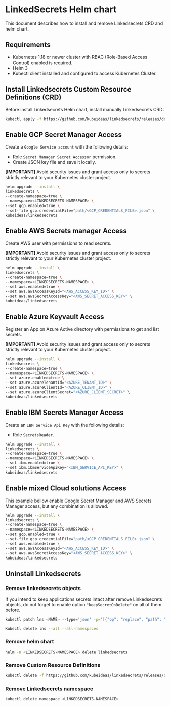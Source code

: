 # LinkedSecrets Helm chart

This document describes how to install and remove Linkedsecrets CRD and helm chart.

## Requirements

* Kubernetes 1.18 or newer cluster with RBAC (Role-Based Access Control) enabled is required.
* Helm 3
* Kubectl client installed and configured to access Kubernetes Cluster.

## Install Linkedsecrets Custom Resource Definitions (CRD)

Before install Linkedsecrets Helm chart, install manually Linkedsecrets CRD:

``` bash
kubectl apply -f https://github.com/kubeideas/linkedsecrets/releases/download/v0.8.2/security.kubeideas.io_linkedsecrets.yaml
```

## Enable GCP Secret Manager Access

Create a `Google Service account` with the following details:

* Role `Secret Manager Secret Accessor` permission.
* Create JSON key file and save it locally.

**[IMPORTANT]** Avoid security issues and grant access only to secrets strictly relevant to your Kubernetes cluster project.

``` bash
helm upgrade --install \
linkedsecrets \
--create-namespace=true \
--namespace=<LINKEDSECRETS-NAMESPACE> \
--set gcp.enabled=true \
--set-file gcp.credentialFile="path/<GCP_CREDENTIALS_FILE>.json" \
kubeideas/linkedsecrets
```

## Enable AWS Secrets manager Access

Create AWS user with permissions to read secrets.

**[IMPORTANT]** Avoid security issues and grant access only to secrets strictly relevant to your Kubernetes cluster project.

``` bash
helm upgrade --install \
linkedsecrets \
--create-namespace=true \
--namespace=<LINKEDSECRETS-NAMESPACE> \
--set aws.enabled=true \
--set aws.awsAccessKeyId="<AWS_ACCESS_KEY_ID>" \
--set aws.awsSecretAccessKey="<AWS_SECRET_ACCESS_KEY>" \
kubeideas/linkedsecrets
```

## Enable Azure Keyvault Access

Register an App on Azure Active directory with permissions to get and list secrets.

**[IMPORTANT]** Avoid security issues and grant access only to secrets strictly relevant to your Kubernetes cluster project.

``` bash
helm upgrade --install \
linkedsecrets \
--create-namespace=true \
--namespace=<LINKEDSECRETS-NAMESPACE> \
--set azure.enabled=true \
--set azure.azureTenantId="<AZURE_TENANT_ID>" \
--set azure.azureClientId="<AZURE_CLIENT_ID>" \
--set azure.azureClientSecret="<AZURE_CLIENT_SECRET>" \
kubeideas/linkedsecrets
```

## Enable IBM Secrets Manager Access

Create an `IBM Service Api Key` with the following details:

* Role `SecretsReader`.

``` bash
helm upgrade --install \
linkedsecrets \
--create-namespace=true \
--namespace=<LINKEDSECRETS-NAMESPACE> \
--set ibm.enabled=true \
--set ibm.ibmServiceApiKey="<IBM_SERVICE_API_KEY>" \
kubeideas/linkedsecrets
```

## Enable mixed Cloud solutions Access

This example bellow enable Google Secret Manager and AWS Secrets Manager access, but any combination is allowed.

``` bash
helm upgrade --install \
linkedsecrets \
--create-namespace=true \
--namespace=<LINKEDSECRETS-NAMESPACE> \
--set gcp.enabled=true \
--set-file gcp.credentialFile="path/<GCP_CREDENTIALS_FILE>.json" \
--set aws.enabled=true \
--set aws.awsAccessKeyId="<AWS_ACCESS_KEY_ID>" \
--set aws.awsSecretAccessKey="<AWS_SECRET_ACCESS_KEY>" \
kubeideas/linkedsecrets
```

## Uninstall Linkedsecrets

### Remove linkedsecrets objects

If you intend to keep applications secrets intact after remove Linkedsecrets objects, do not forget to enable option `"keepSecretOnDelete"` on all of them before.

``` bash
kubectl patch lns <NAME> --type='json' -p='[{"op": "replace", "path": "/spec/keepSecretOnDelete", "value":true}]' -n <NAMESPACE>
```

``` bash
Kubectl delete lns --all --all-namespaces
```

### Remove helm chart

``` bash
helm -n <LINKEDSECRETS-NAMESPACE> delete linkedsecrets
```

### Remove Custom Resource Definitions

``` bash
kubectl delete -f https://github.com/kubeideas/linkedsecrets/releases/download/v0.8.1/security.kubeideas.io_linkedsecrets.yaml
```

### Remove Linkedsecrets namespace

``` bash
kubectl delete namespace <LINKEDSECRETS-NAMESPACE>
```
